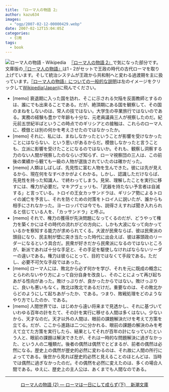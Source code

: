 ```yaml
---
title: 『ローマ人の物語 2』
author: kazu634
images:
  - "ogp/2007-02-12-00000429.webp"
date: 2007-02-12T15:04:05Z
categories:
  - 引用
tags:
  - book
---
```

<div class="section">
<p>
<a href="http://ja.wikipedia.org/wiki/%E3%83%AD%E3%83%BC%E3%83%9E%E4%BA%BA%E3%81%AE%E7%89%A9%E8%AA%9E" onclick="__gaTracker('send', 'event', 'outbound-article', 'http://ja.wikipedia.org/wiki/%E3%83%AD%E3%83%BC%E3%83%9E%E4%BA%BA%E3%81%AE%E7%89%A9%E8%AA%9E', '');" target="_blank"><img align="left" alt="ローマ人の物語 - Wikipedia" src="http://img.simpleapi.net/small/http://ja.wikipedia.org/wiki/%E3%83%AD%E3%83%BC%E3%83%9E%E4%BA%BA%E3%81%AE%E7%89%A9%E8%AA%9E" border="0" /></a>
</p>

<p>
    　<a href="https://www.amazon.co.jp/exec/obidos/ASIN/4101181527/simsnes-22/" onclick="__gaTracker('send', 'event', 'outbound-article', 'https://www.amazon.co.jp/exec/obidos/ASIN/4101181527/simsnes-22/', '『ローマ人の物語 2』');" target="_top">『ローマ人の物語 2』</a>で気になった部分です。文庫版の<a href="http://ja.wikipedia.org/wiki/%E3%83%AD%E3%83%BC%E3%83%9E%E4%BA%BA%E3%81%AE%E7%89%A9%E8%AA%9E" onclick="__gaTracker('send', 'event', 'outbound-article', 'http://ja.wikipedia.org/wiki/%E3%83%AD%E3%83%BC%E3%83%9E%E4%BA%BA%E3%81%AE%E7%89%A9%E8%AA%9E', '『ローマ人の物語』');" target="blank">『ローマ人の物語』</a>は1・2がセットで王政の時代の古代ローマを取り上げています。そして統治システムが王政から共和制へと変わる過渡期を主に扱っています。<a href="http://ja.wikipedia.org/wiki/%E3%83%AD%E3%83%BC%E3%83%9E%E4%BA%BA%E3%81%AE%E7%89%A9%E8%AA%9E" onclick="__gaTracker('send', 'event', 'outbound-article', 'http://ja.wikipedia.org/wiki/%E3%83%AD%E3%83%BC%E3%83%9E%E4%BA%BA%E3%81%AE%E7%89%A9%E8%AA%9E', '『ローマ人の物語』についての一般的な説明');" target="blank">『ローマ人の物語』についての一般的な説明</a>は左のイメージをクリックして<a href="http://ja.wikipedia.org/" onclick="__gaTracker('send', 'event', 'outbound-article', 'http://ja.wikipedia.org/', 'Wikipedia(Japan)');" target="blank">Wikipedia(Japan)</a>に飛んでください。
</p>

<ul>
<li>
      [memo] 衰退期に入った国を訪れ、そこに示される欠陥を反面教師とするのは、誰にでも出来ることである。だが、絶頂期にある国を観察して、その国のまねをしないのは、常人の技ではない。大学生の卒業旅行ではないのである。実務の経験も豊かで年齢も十分な、元老員議員三人が視察したのだ。紀元前五世紀半ばというこの時点でのギリシアとの接触は、これらのローマ人に、模倣とは別の何かを考えさせたのではなかったか。
</li>
<li>
      [memo] それに、私には、まねしなかったということが影響を受けなかったことにはならない、という思いがあるからだ。模倣しなかったと言うことも、立派に影響を受けたことになるのではないか。それも、観察し洞察する力のない人間が視察したのならいざ知らず、ローマ視察団の三人は、この前後の業績から観ても一級の人物が選抜されていたのは確かだった。
</li>
<li>
      [memo] 人類はしばしば、先見性に富む人物を生んできた。彼には先が見えるから、現在何をなすべきかがよくわかる。しかし、認識しただけならば、先見性を持った知識人、で終わってしまう。見栄、理解したことを実行に移すには、権力が必要だ。マキアヴェッリも、「武器を持たない予言者は自滅する」と言っている。トロイの王女カッサンドラは、ギリシア勢によるトロイの滅亡を予言し、それを防ぐための対策をトロイ人に説いたが、誰からも相手にされなかった。ヨーロッパでは今でも、説得さえすれば聞き入れられると信じている人を、「カッサンドラ」と呼ぶ。
</li>
<li>
      [memo] それで、権力の獲得が先決問題になってくるのだが、どうやって権力を築くかにはその時代の流れがどの方向に、しかも大波になって向かっているかを察知する能力が求められてくる。大波が民衆ならば、彼は民衆派の頭目になり、民主制が壁に突き当たった時代に出会えば、彼は寡頭政のリーダーになるという具合だ。民衆が好きだから民衆派になるのではないところが、新派であれば十分な手足と、その手足を駆使しなければならないリーダーの違いである。権力は彼らにとって、目的ではなくて手段である。ただし、必要不可欠な手段ではあった。
</li>
<li>
      [memo] ローマ人には、敗北から必ず何かを学び、それを元に既成の概念にとらわれないやり方によって自分自身を改良し、そのことによって再び起ちあがる性向があった。敗けっぷりが、良かったからではない。敗けっぷりに、良いも悪いもなく。敗北は敗北であるだけだ。重要なのは、その敗北からどのようにして起ちあがったか、である。つまり、敗戦処理をどのようなやり方でしたのか、である。
</li>
<li>
      [memo] 人間世界では、はじめから遠い将来まで見透かし、それに基づいていわゆる百年の計をたて、その計を実行に移せる人間は多くはない。少ないから、天才なのだ。天才以外の人間は、眼前の課題解決だけを考えて方策を立てる。だが、ここから進路は二つに分かれる、眼前の課題の解決のみを考えて立てた方策を実行したら、結果としてそれが百年の計になっていたという人と、眼前の課題は解決できたが、それは一時的な問題解決に過ぎなかった、という人の二種類だ。後者の偶然は偶然でとどまるが、前者の偶然は必然になる。歴史上の偶然が歴史的必然に変わるのは、それ故に人間の所行によってである。後世から見れば歴史的必然と見えることのほとんどは、当時では偶然に過ぎなかったのだ。その偶然を必然に変えたのは、多くの場合人間である。ゆえに、歴史上の主人公は、あくまでも人間なのである。
</li>
</ul>

<hr />

<center>
<a href="https://www.amazon.co.jp/exec/obidos/ASIN/4101181527/simsnes-22/" onclick="__gaTracker('send', 'event', 'outbound-article', 'https://www.amazon.co.jp/exec/obidos/ASIN/4101181527/simsnes-22/', 'ローマ人の物語 (2) ― ローマは一日にして成らず(下)&#160;&#160;&#160; 新潮文庫');" target="_top">ローマ人の物語 (2) ― ローマは一日にして成らず(下)&#160;&#160;&#160; 新潮文庫</a><br />
</center>
</div>
